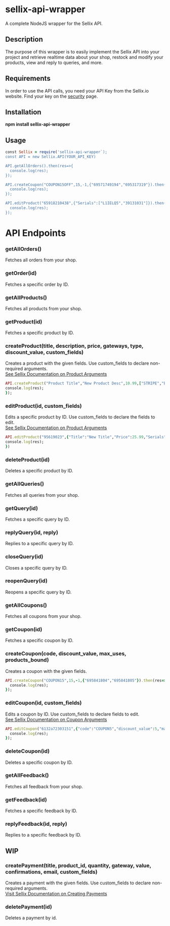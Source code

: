# sellix-api-wrapper
A complete NodeJS wrapper for the Sellix API.

## Description 
The purpose of this wrapper is to easily implement the Sellix API into your project and retrieve realtime data about your shop, restock and modify your products, view and reply to queries, and more.
## Requirements
In order to use the API calls, you need your API Key from the Sellix.io website. Find your key on the [security](https://dashboard.sellix.io/settings/security) page.
## Installation
**npm install sellix-api-wrapper**
## Usage
```ruby
const Sellix = require('sellix-api-wrapper`);
const API = new Sellix.API(YOUR_API_KEY)

API.getAllOrders().then(res=>{
  console.log(res);
});

API.createCoupon("COUPON15OFF",15,-1,{"69571749194","695317319"}).then(res=>{
  console.log(res);
});

API.editProduct("65918210438",{"Serials":["L1IELQ5","39131031"]}).then(res=>{
  console.log(res);
});

```

# API Endpoints
### getAllOrders()
Fetches all orders from your shop.

### getOrder(id)
Fetches a specific order by ID.

### getAllProducts()
Fetches all products from your shop.

### getProduct(id)
Fetches a specific product by ID.

### createProduct(title, description, price, gateways, type, discount_value, custom_fields)
Creates a product with the given fields. Use custom_fields to declare non-required arguments.  
[See Sellix Documentation on Product Arguments](https://developers.sellix.io/documentation#product-create)
```ruby
API.createProduct("Product Title","New Product Desc",10.99,["STRIPE","BITCOIN"],"serials",0.0,{"crypto_confirmations_needed":2,"delivery_text":"Enjoy your product"}).then(res=>{
console.log(res);
});
```

### editProduct(id, custom_fields)
Edits a specific product by ID. Use custom_fields to declare the fields to edit.  
[See Sellix Documentation on Product Arguments](https://developers.sellix.io/documentation#product-edit)
```ruby
API.editProduct("95619023",{"Title":"New Title","Price":25.99,"Serials":["AU9103PQE","GQOU3QLWE"]}).then(res=>{
console.log(res);
})
```
### deleteProduct(id)
Deletes a specific product by ID.

### getAllQueries()
Fetches all queries from your shop.

### getQuery(id)
Fetches a specific query by ID.

### replyQuery(id, reply)
Replies to a specific query by ID.

### closeQuery(id)
Closes a specific query by ID.

### reopenQuery(id)
Reopens a specific query by ID.

### getAllCoupons()
Fetches all coupons from your shop.

### getCoupon(id)
Fetches a specific coupon by ID.

### createCoupon(code, discount_value, max_uses, products_bound)
Creates a coupon with the given fields.
```ruby
API.createCoupon("COUPON15",15,-1,{"695841804","695841805"}).then(res=>{
  console.log(res);
});
```

### editCoupon(id, custom_fields)
Edits a coupon by ID. Use custom_fields to declare fields to edit.  
[See Sellix Documentation on Coupon Arguments](https://developers.sellix.io/documentation#coupon-edit)
```ruby
API.editCoupon("6132a72303151",{"code":"COUPON5","discount_value":5,"max_uses":5}).then(res=>{
  console.log(res);
});
```

### deleteCoupon(id)
Deletes a specific coupon by ID. 

### getAllFeedback()
Fetches all feedback from your shop.

### getFeedback(id)
Fetches a specific feedback by ID.

### replyFeedback(id, reply)
Replies to a specific feedback by ID. 
 
## WIP
### createPayment(title, product_id, quantity, gateway, value, confirmations, email, custom_fields)
Creates a payment with the given fields. Use custom_fields to declare non-required arguments.  
[Visit Sellix Documentation on Creating Payments](https://developers.sellix.io/documentation#sellix-checkout)

### deletePayment(id)
Deletes a payment by id.


